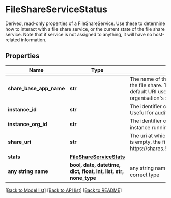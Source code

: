 # FileShareServiceStatus

Derived, read-only properties of a FileShareService. Use these to determine how to interact with a file share service, or the current state of the file share service. Note that if service is not assigned to anything, it will have no host-related information. 

## Properties
Name | Type | Description | Notes
------------ | ------------- | ------------- | -------------
**share_base_app_name** | **str** | The name of the application in the system providing the file share. This can be used to construct the default URI used to access the file share given the organisation&#39;s subdomain.  | [optional] 
**instance_id** | **str** | The identifier of the instance running the file share. Useful for auditing/etc.  | [optional] 
**instance_org_id** | **str** | The identifier of the organistion responsible for the instance running the file share.  | [optional] 
**share_uri** | **str** | The uri at which to access this file share. If this value is empty, the file share can be accessed at https://shares.$(organisation.subdomain)/share_name.  | [optional] 
**stats** | [**FileShareServiceStats**](FileShareServiceStats.md) |  | [optional] 
**any string name** | **bool, date, datetime, dict, float, int, list, str, none_type** | any string name can be used but the value must be the correct type | [optional]

[[Back to Model list]](../README.md#documentation-for-models) [[Back to API list]](../README.md#documentation-for-api-endpoints) [[Back to README]](../README.md)


